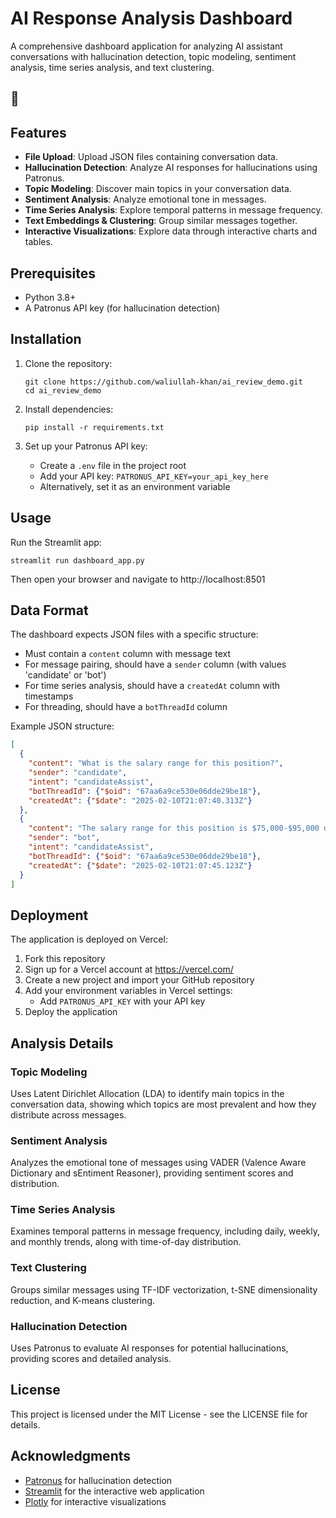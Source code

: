 # AI Response Analysis Dashboard

A comprehensive dashboard application for analyzing AI assistant conversations with hallucination detection, topic modeling, sentiment analysis, time series analysis, and text clustering.

## 🌟

## Features

- **File Upload**: Upload JSON files containing conversation data.
- **Hallucination Detection**: Analyze AI responses for hallucinations using Patronus.
- **Topic Modeling**: Discover main topics in your conversation data.
- **Sentiment Analysis**: Analyze emotional tone in messages.
- **Time Series Analysis**: Explore temporal patterns in message frequency.
- **Text Embeddings & Clustering**: Group similar messages together.
- **Interactive Visualizations**: Explore data through interactive charts and tables.

## Prerequisites

- Python 3.8+
- A Patronus API key (for hallucination detection)

## Installation

1. Clone the repository:
   ```
   git clone https://github.com/waliullah-khan/ai_review_demo.git
   cd ai_review_demo
   ```

2. Install dependencies:
   ```
   pip install -r requirements.txt
   ```

3. Set up your Patronus API key:
   - Create a `.env` file in the project root
   - Add your API key: `PATRONUS_API_KEY=your_api_key_here`
   - Alternatively, set it as an environment variable

## Usage

Run the Streamlit app:

```
streamlit run dashboard_app.py
```

Then open your browser and navigate to http://localhost:8501

## Data Format

The dashboard expects JSON files with a specific structure:

- Must contain a `content` column with message text
- For message pairing, should have a `sender` column (with values 'candidate' or 'bot')
- For time series analysis, should have a `createdAt` column with timestamps
- For threading, should have a `botThreadId` column

Example JSON structure:
```json
[
  {
    "content": "What is the salary range for this position?",
    "sender": "candidate",
    "intent": "candidateAssist",
    "botThreadId": {"$oid": "67aa6a9ce530e06dde29be18"},
    "createdAt": {"$date": "2025-02-10T21:07:40.313Z"}
  },
  {
    "content": "The salary range for this position is $75,000-$95,000 depending on experience.",
    "sender": "bot",
    "intent": "candidateAssist",
    "botThreadId": {"$oid": "67aa6a9ce530e06dde29be18"},
    "createdAt": {"$date": "2025-02-10T21:07:45.123Z"}
  }
]
```

## Deployment

The application is deployed on Vercel:

1. Fork this repository
2. Sign up for a Vercel account at https://vercel.com/
3. Create a new project and import your GitHub repository
4. Add your environment variables in Vercel settings:
   - Add `PATRONUS_API_KEY` with your API key
5. Deploy the application

## Analysis Details

### Topic Modeling
Uses Latent Dirichlet Allocation (LDA) to identify main topics in the conversation data, showing which topics are most prevalent and how they distribute across messages.

### Sentiment Analysis
Analyzes the emotional tone of messages using VADER (Valence Aware Dictionary and sEntiment Reasoner), providing sentiment scores and distribution.

### Time Series Analysis
Examines temporal patterns in message frequency, including daily, weekly, and monthly trends, along with time-of-day distribution.

### Text Clustering
Groups similar messages using TF-IDF vectorization, t-SNE dimensionality reduction, and K-means clustering.

### Hallucination Detection
Uses Patronus to evaluate AI responses for potential hallucinations, providing scores and detailed analysis.

## License

This project is licensed under the MIT License - see the LICENSE file for details.

## Acknowledgments

- [Patronus](https://www.withpatroni.us/) for hallucination detection
- [Streamlit](https://streamlit.io/) for the interactive web application
- [Plotly](https://plotly.com/) for interactive visualizations
